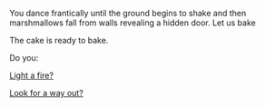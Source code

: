 You dance frantically until the ground begins to shake and 
then marshmallows fall from walls revealing a hidden door.
Let us bake

The cake is ready to bake. 

Do you:

[Light a fire?](../light-fire/fire.md)

[Look for a way out?](../find-exit/leave.md)
